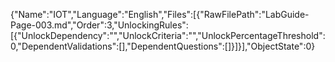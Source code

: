 {"Name":"IOT","Language":"English","Files":[{"RawFilePath":"LabGuide-Page-003.md","Order":3,"UnlockingRules":[{"UnlockDependency":"","UnlockCriteria":"","UnlockPercentageThreshold":0,"DependentValidations":[],"DependentQuestions":[]}]}],"ObjectState":0}